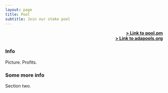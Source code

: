 ```yaml
---
layout: page
title: Pool
subtitle: Join our stake pool
---
```


<span style="float: right;">
  <a href="https://pool.pm/e990b066616878fb4efcfc55a01fad6a841e74674f02b8a4d8247910"><strong>> Link to pool.pm</strong></a>
</span>
<br>
<span style="float: right;">
  <a href="https://adapools.org/pool/e990b066616878fb4efcfc55a01fad6a841e74674f02b8a4d8247910"><strong>> Link to adapools.org</strong></a>
</span>
<br>

### Info

Picture. Profits.

### Some more info

Section two.
